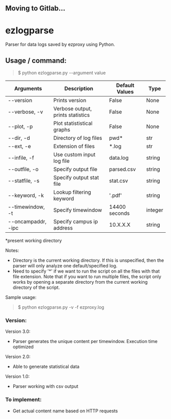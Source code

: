 ## Moving to Gitlab...

# ezlogparse
Parser for data logs saved by ezproxy using Python.

## Usage / command:
> $ python ezlogparse.py --argument value

| Arguments | Description | Default Values | Type |
| --- | --- | --- | --- |
| --version | Prints version | False | None
| --verbose, -v | Verbose output, prints statistics | False | None
| --plot, -p | Plot statististical graphs | False | None
| --dir, -d | Directory of log files | pwd* | str
| --ext, -e | Extension of files | *.log | str
| --infile, -f | Use custom input log file | data.log | string
| --outfile, -o | Specify output file | parsed.csv | string
| --statfile, -s | Specify output stat file | stat.csv | string
| --keyword, -k | Lookup filtering keyword | '.pdf' | string
| --timewindow, -t | Specify timewindow | 14400 seconds | integer
| --oncampaddr, -ipc | Specify campus ip address | 10.X.X.X | string

*present working directory

Notes:

- Directory is the current working directory. If this is unspecified, then the parser will only analyze one default/specified log.
- Need to specify '*' if we want to run the script on all the files with that file extension. Note that if you want to run multiple files, the script only works by opening a separate directory from the current working directory of the script.
    
Sample usage: 

> $ python ezlogparse.py -v -f ezproxy.log

### Version:

Version 3.0:
  - Parser generates the unique content per timewindow. Execution time optimized
  
Version 2.0:
  - Able to generate statistical data

Version 1.0:
  - Parser working with csv output
  
### To implement:

- Get actual content name based on HTTP requests
